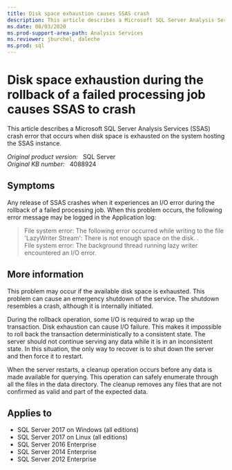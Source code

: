 ```yaml
---
title: Disk space exhaustion causes SSAS crash
description: This article describes a Microsoft SQL Server Analysis Services (SSAS) crash error that occurs when disk space is exhausted.
ms.date: 08/03/2020
ms.prod-support-area-path: Analysis Services
ms.reviewer: jburchel, daleche
ms.prod: sql
---
```

# Disk space exhaustion during the rollback of a failed processing job causes SSAS to crash

This article describes a Microsoft SQL Server Analysis Services (SSAS) crash error that occurs when disk space is exhausted on the system hosting the SSAS instance.

_Original product version:_ &nbsp; SQL Server  
_Original KB number:_ &nbsp; 4088924

## Symptoms

Any release of SSAS crashes when it experiences an I/O error during the rollback of a failed processing job. When this problem occurs, the following error message may be logged in the Application log:

> File system error: The following error occurred while writing to the file 'LazyWriter Stream': There is not enough space on the disk. .  
File system error: The background thread running lazy writer encountered an I/O error.

## More information

This problem may occur if the available disk space is exhausted. This problem can cause an emergency shutdown of the service. The shutdown resembles a crash, although it is internally initiated.

During the rollback operation, some I/O is required to wrap up the transaction. Disk exhaustion can cause I/O failure. This makes it impossible to roll back the transaction deterministically to a consistent state. The server should not continue serving any data while it is in an inconsistent state. In this situation, the only way to recover is to shut down the server and then force it to restart.

When the server restarts, a cleanup operation occurs before any data is made available for querying. This operation can safely enumerate through all the files in the data directory. The cleanup removes any files that are not confirmed as valid and part of the expected data.

## Applies to

- SQL Server 2017 on Windows (all editions)
- SQL Server 2017 on Linux (all editions)
- SQL Server 2016 Enterprise
- SQL Server 2014 Enterprise
- SQL Server 2012 Enterprise
